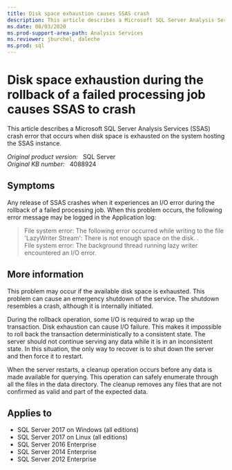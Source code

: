 ```yaml
---
title: Disk space exhaustion causes SSAS crash
description: This article describes a Microsoft SQL Server Analysis Services (SSAS) crash error that occurs when disk space is exhausted.
ms.date: 08/03/2020
ms.prod-support-area-path: Analysis Services
ms.reviewer: jburchel, daleche
ms.prod: sql
---
```

# Disk space exhaustion during the rollback of a failed processing job causes SSAS to crash

This article describes a Microsoft SQL Server Analysis Services (SSAS) crash error that occurs when disk space is exhausted on the system hosting the SSAS instance.

_Original product version:_ &nbsp; SQL Server  
_Original KB number:_ &nbsp; 4088924

## Symptoms

Any release of SSAS crashes when it experiences an I/O error during the rollback of a failed processing job. When this problem occurs, the following error message may be logged in the Application log:

> File system error: The following error occurred while writing to the file 'LazyWriter Stream': There is not enough space on the disk. .  
File system error: The background thread running lazy writer encountered an I/O error.

## More information

This problem may occur if the available disk space is exhausted. This problem can cause an emergency shutdown of the service. The shutdown resembles a crash, although it is internally initiated.

During the rollback operation, some I/O is required to wrap up the transaction. Disk exhaustion can cause I/O failure. This makes it impossible to roll back the transaction deterministically to a consistent state. The server should not continue serving any data while it is in an inconsistent state. In this situation, the only way to recover is to shut down the server and then force it to restart.

When the server restarts, a cleanup operation occurs before any data is made available for querying. This operation can safely enumerate through all the files in the data directory. The cleanup removes any files that are not confirmed as valid and part of the expected data.

## Applies to

- SQL Server 2017 on Windows (all editions)
- SQL Server 2017 on Linux (all editions)
- SQL Server 2016 Enterprise
- SQL Server 2014 Enterprise
- SQL Server 2012 Enterprise
